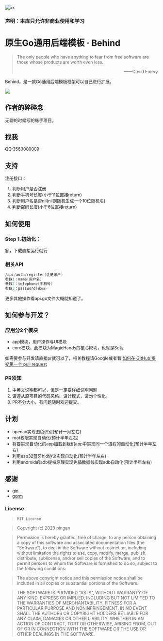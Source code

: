 ![xx](assets/banner.png)

### 声明：本库只允许非商业使用和学习

# 原生Go通用后端模板 · Behind

> The only people who have anything to fear from free software are those whose products are worth even less. 
>
> <p align="right">——David Emery</p>

Behind，是一款Go通用后端模板框架可以自己进行扩展。

![](https://img.shields.io/badge/language-java-brightgreen.svg)

## 作者的碎碎念

无聊的时候写的练手项目。


## 找我

QQ:3560000009

## 支持

注册接口：
1. 判断用户是否注册
2. 判断手机号长度(小于11位直接return)
3. 判断用户名是否nil(nil则随机生成一个10位随机名)
4. 判断密码长度(小于6位直接return)

## 如何使用

### Step 1.初始化：

额，下载直接运行就行



### 相关API

```Go
/api/auth/register(注册账户)
参数1：name(用户名)
参数2：telephone(手机号)
参数3：password(密码)
```

更多其他操作看api.go文件大概就知道了。




## 如何参与开发？

### 应用分2个模块

- app模块，用户操作与UI模块
- core模块，此模块为MagicHands的核心模块，也就是Sdk。

如需要参与开发请直接pr就可以了，相关教程请Google或者看 [如何在 GitHub 提交第一个 pull request](https://chinese.freecodecamp.org/news/how-to-make-your-first-pull-request-on-github/)

### PR须知

1. 中英文说明都可以，但是一定要详细说明问题
2. 请遵从原项目的代码风格、设计模式，请勿个性化。
3. PR不分大小，有问题随时欢迎提交。

## 计划

 - opencv实现图色识别(预计一月左右)
 - root权限实现自动化(预计半年左右)
 - 将要实现自动化的app加载到我们app中实现同一个进程的自动化(预计半年左右)
 - 利用esp32蓝牙hid协议实现自动化(预计半年左右)
 - 利用android的adb提权原理实现免插数据线实现adb自动化(预计半年左右)

## 感谢

- [gin](https://github.com/gin-gonic/gin)
- [gorm](https://github.com/jinzhu/gorm)

### License

> ```
> MIT License
> ```

>Copyright (c) 2023 pingan

>Permission is hereby granted, free of charge, to any person obtaining a copy
>of this software and associated documentation files (the "Software"), to deal
>in the Software without restriction, including without limitation the rights
>to use, copy, modify, merge, publish, distribute, sublicense, and/or sell
>copies of the Software, and to permit persons to whom the Software is
>furnished to do so, subject to the following conditions:

>The above copyright notice and this permission notice shall be included in all
>copies or substantial portions of the Software.

>THE SOFTWARE IS PROVIDED "AS IS", WITHOUT WARRANTY OF ANY KIND, EXPRESS OR
>IMPLIED, INCLUDING BUT NOT LIMITED TO THE WARRANTIES OF MERCHANTABILITY,
>FITNESS FOR A PARTICULAR PURPOSE AND NONINFRINGEMENT. IN NO EVENT SHALL THE
>AUTHORS OR COPYRIGHT HOLDERS BE LIABLE FOR ANY CLAIM, DAMAGES OR OTHER
>LIABILITY, WHETHER IN AN ACTION OF CONTRACT, TORT OR OTHERWISE, ARISING FROM,
>OUT OF OR IN CONNECTION WITH THE SOFTWARE OR THE USE OR OTHER DEALINGS IN THE
>SOFTWARE.

